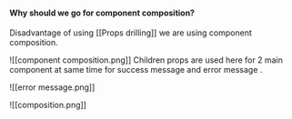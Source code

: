 #### **Why should we go for component composition?**
  Disadvantage of using [[Props drilling]] we are using component composition.

![[component composition.png]]
Children props are used here for 2 main component at same time for success message  and error message .

![[error message.png]]

![[composition.png]]

